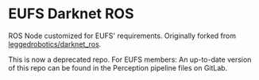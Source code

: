 # EUFS Darknet ROS

ROS Node customized for EUFS' requirements. Originally forked from [leggedrobotics/darknet_ros](https://github.com/leggedrobotics/darknet_ros).

This is now a deprecated repo. For EUFS members: An up-to-date version of this repo can be found
in the Perception pipeline files on GitLab.
